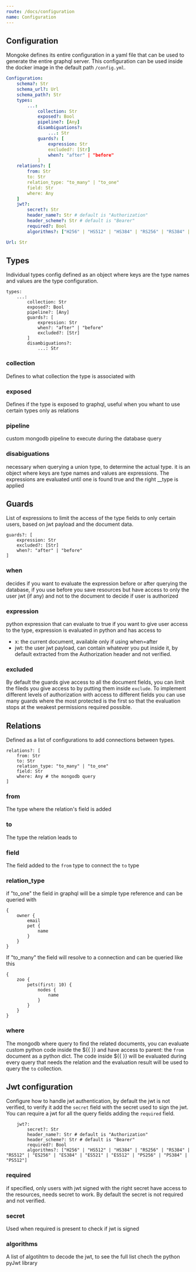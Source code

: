 ```yaml
---
route: /docs/configuration
name: Configuration
---
```


## Configuration

Mongoke defines its entire configuration in a yaml file that can be used to generate the entire graphql server.
This configuration can be used inside the docker image in the default path `/config.yml`.

```yaml
Configuration:
    schema?: Str
    schema_url?: Url
    schema_path?: Str
    types:
        ...:
            collection: Str
            exposed?: Bool
            pipeline?: [Any]
            disambiguations?:
                ...: Str
            guards?: [
                expression: Str
                excluded?: [Str]
                when?: "after" | "before"
            ]
    relations?: [
        from: Str
        to: Str
        relation_type: "to_many" | "to_one"
        field: Str
        where: Any
    ]
    jwt?:
        secret?: Str
        header_name?: Str # default is "Authorization"
        header_scheme?: Str # default is "Bearer"
        required?: Bool
        algorithms?: ["H256" | "HS512" | "HS384" | "RS256" | "RS384" | "RS512" | "ES256" | "ES384" | "ES521" | "ES512" | "PS256" | "PS384" | "PS512"]

Url: Str
```


## Types

Individual types config defined as an object where keys are the type names and values are the type configuration.

```
types:
    ...:
        collection: Str
        exposed?: Bool
        pipeline?: [Any]
        guards?: [
            expression: Str
            when?: "after" | "before"
            excluded?: [Str]
        ]
        disambiguations?:
            ...: Str
```

### collection

Defines to what collection the type is associated with

### exposed

Defines if the type is exposed to graphql, useful when you whant to use certain types only as relations

### pipeline

custom mongodb pipeline to execute during the database query

### disabiguations

necessary when querying a union type, to determine the actual type.
it is an object where keys are type names and values are expressions.
The expressions are evaluated until one is found true and the right \_\_type is applied

## Guards

List of expressions to limit the access of the type fields to only certain users, based on jwt payload and the document data.

```
guards?: [
    expression: Str
    excluded?: [Str]
    when?: "after" | "before"
]
```

### when

decides if you want to evaluate the expression before or after querying the database, if you use before you save resources but have access to only the user jwt (if any) and not to the document to decide if user is authorized

### expression

python expression that can evaluate to true if you want to give user access to the type, expression is evaluated in python and has access to

-   x: the current document, available only if using when=after
-   jwt: the user jwt payload, can contain whatever you put inside it, by default extracted from the Authorization header and not verified.

### excluded

By default the guards give access to all the document fields, you can limit the fileds you give access to by putting them inside `exclude`.
To implement different levels of authorization with access to different fields you can use many guards where the most protected is the first so that the evaluation stops at the weakest permissions required possible.

## Relations

Defined as a list of configurations to add connections between types.

```
relations?: [
    from: Str
    to: Str
    relation_type: "to_many" | "to_one"
    field: Str
    where: Any # the mongodb query
]
```

### from

The type where the relation's field is added

### to

The type the relation leads to

### field

The field added to the `from` type to connect the `to` type

### relation_type

if "to_one" the field in graphql will be a simple type reference and can be queried with

```gql
{
    owner {
        email
        pet {
            name
        }
    }
}
```

If "to_many" the field will resolve to a connection and can be queried like this

```gql
{
    zoo {
        pets(first: 10) {
            nodes {
                name
            }
        }
    }
}
```

### where

The mongodb where query to find the related documents, you can evaluate custom python code inside the \${{ }} and have access to parent: the `from` document as a python dict.
The code inside \${{ }} will be evaluated during every query that needs the relation and the evaluation result will be used to query the `to` collection.

## Jwt configuration

Configure how to handle jwt authentication, by default the jwt is not verified, to verify it add the `secret` field with the secret used to sign the jwt. You can require a jwt for all the query fields adding the `required` field.

```
    jwt?:
        secret?: Str
        header_name?: Str # default is "Authorization"
        header_scheme?: Str # default is "Bearer"
        required?: Bool
        algorithms?: ["H256" | "HS512" | "HS384" | "RS256" | "RS384" | "RS512" | "ES256" | "ES384" | "ES521" | "ES512" | "PS256" | "PS384" | "PS512"]
```

### required

if specified, only users with jwt signed with the right secret have access to the resources, needs secret to work.
By default the secret is not required and not verified.

### secret

Used when required is present to check if jwt is signed

### algorithms

A list of algotihtm to decode the jwt, to see the full list chech the python pyJwt library
